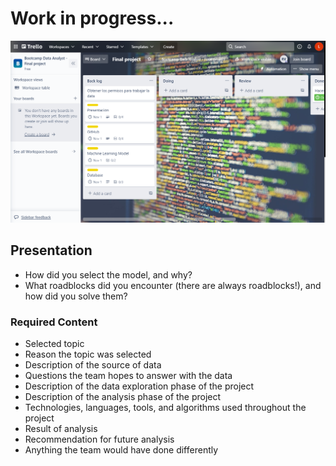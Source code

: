 # Work in progress...

![trello](./resources/trello.png)

## Presentation

- How did you select the model, and why?
- What roadblocks did you encounter (there are always roadblocks!), and how did you solve them?

### Required Content

- Selected topic
- Reason the topic was selected
- Description of the source of data
- Questions the team hopes to answer with the data
- Description of the data exploration phase of the project
- Description of the analysis phase of the project
- Technologies, languages, tools, and algorithms used throughout the project
- Result of analysis
- Recommendation for future analysis
- Anything the team would have done differently
